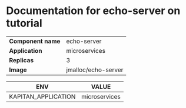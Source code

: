 # Documentation for echo-server on tutorial

|||
| --- | ---- |
| **Component name** | echo-server |
| **Application** | microservices |
| **Replicas** | 3 |
| **Image** | jmalloc/echo-server |

| ENV | VALUE |
| --- | -----  |
|KAPITAN_APPLICATION | microservices|
